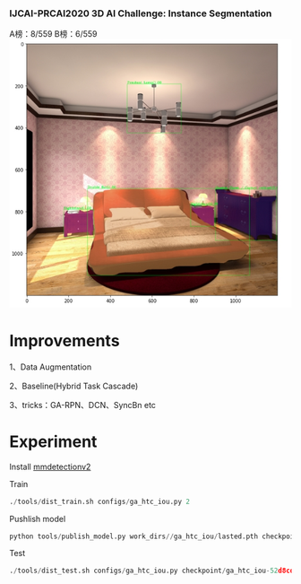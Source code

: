 ### IJCAI-PRCAI2020 3D AI Challenge: Instance Segmentation
A榜：8/559 B榜：6/559
![Results](https://github.com/rechardgu0816/Instance-segmentation-tianchi/blob/master/images/1.jpg)
# Improvements
1、Data Augmentation

2、Baseline(Hybrid Task Cascade)

3、tricks：GA-RPN、DCN、SyncBn etc
# Experiment
Install [mmdetectionv2](https://github.com/open-mmlab/mmdetection)

Train
```python
./tools/dist_train.sh configs/ga_htc_iou.py 2
```
Pushlish model

```python
python tools/publish_model.py work_dirs//ga_htc_iou/lasted.pth checkpoint/ga_htc_iou.pth
```
Test
```python
./tools/dist_test.sh configs/ga_htc_iou.py checkpoint/ga_htc_iou-52d8cd38.pth --format-only --options "jsonfile_prefix=./seg_test_results" 2
```
